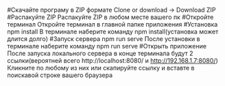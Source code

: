 #Скачайте програму в ZIP формате
Clone or download -> Download ZIP
#Распакуйте ZIP
Распакуйте ZIP в любом месте вашего пк
#Откройте терминал 
Откройте терминал в главной папке приложения 
#Установка npm install
В терминале наберите команду npm install(установка может длится долго)
#Запуск сервера npm run serve
После установки в терминале наберите команду npm run serve
#Открыть приложение
После запуска локального сервера в конце терминала будут 2 ссылки(вероятней всего  http://localhost:8080/ и  http://192.168.1.7:8080/)
Кликните по любому из них или скапируйте ссылку и вставте в поискавой строке вашего браузера
